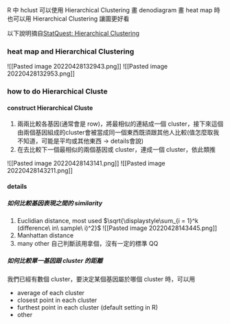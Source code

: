 R 中 hclust 可以使用 Hierarchical Clustering 畫 denodiagram
畫 heat map 時也可以用 Hierarchical Clustering 讓圖更好看

以下說明摘自[StatQuest: Hierarchical Clustering](https://www.youtube.com/watch?v=7xHsRkOdVwo&ab_channel=StatQuestwithJoshStarmer)

### heat map and Hierarchical Clustering
![[Pasted image 20220428132943.png]]
![[Pasted image 20220428132953.png]]


### how to do Hierarchical Cluste
#### construct Hierarchical Cluste
1. 兩兩比較各基因(通常會是 row)，將最相似的連結成一個 cluster，接下來這個由兩個基因組成的cluster會被當成同一個東西既須跟其他人比較(值怎麼取我不知道，可能是平均或其他東西 -> details會說)
2. 在去比較下一個最相似的兩個基因或 cluster，連成一個 cluster，依此類推

![[Pasted image 20220428143141.png]]
![[Pasted image 20220428143211.png]]

#### details
##### 如何比較基因表現之間的 similarity 
1. Euclidian distance, most used $\sqrt{\displaystyle\sum_{i = 1}^k (difference\ in\ sample\ i)^2}$
	![[Pasted image 20220428143445.png]]
2. Manhattan distance
3. many other
自己判斷該用拿個，沒有一定的標準 QQ

##### 如何比較單一基因跟 cluster 的距離
我們已經有數個 cluster，要決定某個基因屬於哪個 cluster 時，可以用
- average of each cluster
- closest point in each cluster 
- furthest point in each cluster (default setting in R)
- other




